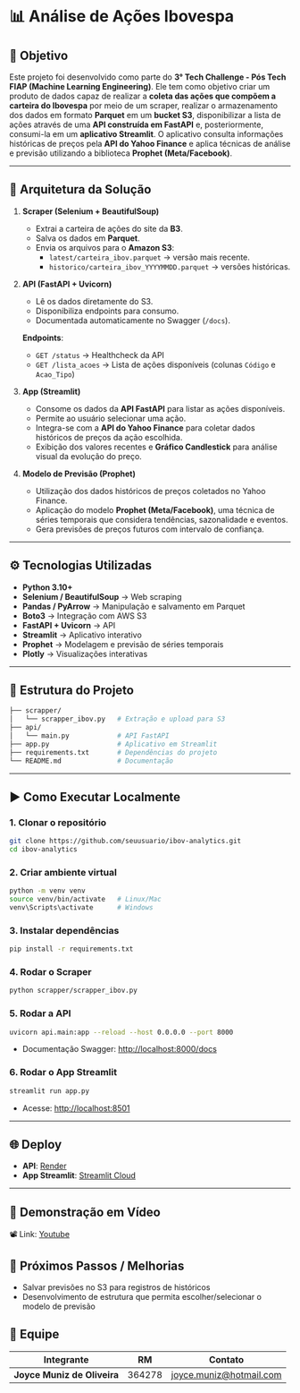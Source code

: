 # 📊 Análise de Ações Ibovespa

## 🚀 Objetivo

Este projeto foi desenvolvido como parte do **3° Tech Challenge - Pós Tech FIAP (Machine Learning Engineering)**. Ele tem como objetivo criar um produto de dados capaz de realizar a **coleta das ações que compõem a carteira do Ibovespa** por meio de um scraper, realizar o armazenamento dos dados em formato **Parquet** em um **bucket S3**, disponibilizar a lista de ações através de uma **API construída em FastAPI** e, posteriormente, consumi-la em um **aplicativo Streamlit**. O aplicativo consulta informações históricas de preços pela **API do Yahoo Finance** e aplica técnicas de análise e previsão utilizando a biblioteca **Prophet (Meta/Facebook)**.

---

## 🧩 Arquitetura da Solução

1. **Scraper (Selenium + BeautifulSoup)**  
   - Extrai a carteira de ações do site da **B3**.  
   - Salva os dados em **Parquet**.  
   - Envia os arquivos para o **Amazon S3**:
     - `latest/carteira_ibov.parquet` → versão mais recente.  
     - `historico/carteira_ibov_YYYYMMDD.parquet` → versões históricas.

2. **API (FastAPI + Uvicorn)**  
   - Lê os dados diretamente do S3.  
   - Disponibiliza endpoints para consumo.  
   - Documentada automaticamente no Swagger (`/docs`).

   **Endpoints**:
   - `GET /status` → Healthcheck da API  
   - `GET /lista_acoes` → Lista de ações disponíveis (colunas `Código` e `Acao_Tipo`)

3. **App (Streamlit)**  
   - Consome os dados da **API FastAPI** para listar as ações disponíveis.  
   - Permite ao usuário selecionar uma ação. 
   - Integra-se com a **API do Yahoo Finance** para coletar dados históricos de preços da ação escolhida.
   - Exibição dos valores recentes e **Gráfico Candlestick** para análise visual da evolução do preço.

3. **Modelo de Previsão (Prophet)**  
   - Utilização dos dados históricos de preços coletados no Yahoo Finance.
   - Aplicação do modelo **Prophet (Meta/Facebook)**, uma técnica de séries temporais que considera tendências, sazonalidade e eventos.
   - Gera previsões de preços futuros com intervalo de confiança.

---

## ⚙️ Tecnologias Utilizadas

- **Python 3.10+**
- **Selenium / BeautifulSoup** → Web scraping  
- **Pandas / PyArrow** → Manipulação e salvamento em Parquet  
- **Boto3** → Integração com AWS S3  
- **FastAPI + Uvicorn** → API  
- **Streamlit** → Aplicativo interativo  
- **Prophet** → Modelagem e previsão de séries temporais  
- **Plotly** → Visualizações interativas  

---

## 📂 Estrutura do Projeto

```bash
├── scrapper/
│   └── scrapper_ibov.py   # Extração e upload para S3
├── api/
│   └── main.py            # API FastAPI
├── app.py                 # Aplicativo em Streamlit
├── requirements.txt       # Dependências do projeto
└── README.md              # Documentação
```

---

## ▶️ Como Executar Localmente

### 1. Clonar o repositório
```bash
git clone https://github.com/seuusuario/ibov-analytics.git
cd ibov-analytics
```

### 2. Criar ambiente virtual
```bash
python -m venv venv
source venv/bin/activate   # Linux/Mac
venv\Scripts\activate      # Windows
```

### 3. Instalar dependências
```bash
pip install -r requirements.txt
```

### 4. Rodar o Scraper
```bash
python scrapper/scrapper_ibov.py
```

### 5. Rodar a API
```bash
uvicorn api.main:app --reload --host 0.0.0.0 --port 8000
```
- Documentação Swagger: [http://localhost:8000/docs](http://localhost:8000/docs)

### 6. Rodar o App Streamlit
```bash
streamlit run app.py
```
- Acesse: [http://localhost:8501](http://localhost:8501)

---

## 🌐 Deploy

- **API**: [Render](https://mlet-3-tech-challenge.onrender.com/lista_acoes) 
- **App Streamlit**: [Streamlit Cloud](https://app-ibovespa.streamlit.app)

---

## 🎥 Demonstração em Vídeo

📽️ Link: [Youtube](https://youtu.be/Zcv6Qq93LgM)

## 📌 Próximos Passos / Melhorias

- Salvar previsões no S3 para registros de históricos
- Desenvolvimento de estrutura que permita escolher/selecionar o modelo de previsão

## 👥 Equipe
| Integrante                   | RM      | Contato                               |
|-----------------------------|---------|----------------------------------------|
| **Joyce Muniz de Oliveira** | 364278  | [joyce.muniz@hotmail.com](mailto:joyce.muniz@hotmail.com) |
